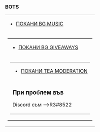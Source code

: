 

### BOTS

<!--Start copying Custom Button code--><link rel="stylesheet" type="text/css" media="all" href="https://emarketing.activenetwork.com/res/button/css/button-v4.css" /><table><tbody><tr><td><div id="btn_div" class="btn-g201-orangebtn"><ul><li><a id="btn_lnk" href="https://dsc.gg/bgultimate-music" target="_blank"><span id="btn_txt">ПОКАНИ BG MUSIC</span></a></li></ul></div></td></tr><tr><td nowrap=""><div id="btn_foot">                      
  <!--Start copying Custom Button code--><link rel="stylesheet" type="text/css" media="all" href="https://emarketing.activenetwork.com/res/button/css/button-v4.css" /><table><tbody><tr><td><div id="btn_div" class="btn-g201-redbtn"><ul><li><a id="btn_lnk" href="https://dsc.gg/bg-rewards" target="_blank"><span id="btn_txt">ПОКАНИ BG GIVEAWAYS</span></a></li></ul></div></td></tr><tr><td nowrap=""><div id="btn_foot">  
  <!--Start copying Custom Button code--><link rel="stylesheet" type="text/css" media="all" href="https://emarketing.activenetwork.com/res/button/css/button-v4.css" /><table><tbody><tr><td><div id="btn_div" class="btn-g201-orangebtn"><ul><li><a id="btn_lnk" href="https://dsc.gg/tea-moderation" target="_blank"><span id="btn_txt">ПОКАНИ TEA MODERATION</span></a></li></ul></div></td></tr><tr><td nowrap=""><div id="btn_foot">

### При проблем във
Discord съм -->R3#8522
